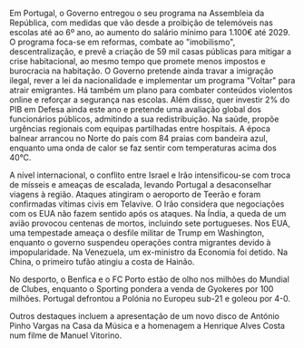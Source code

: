Em Portugal, o Governo entregou o seu programa na Assembleia da República, com medidas que vão desde a proibição de telemóveis nas escolas até ao 6º ano, ao aumento do salário mínimo para 1.100€ até 2029. O programa foca-se em reformas, combate ao "imobilismo", descentralização, e prevê a criação de 59 mil casas públicas para mitigar a crise habitacional, ao mesmo tempo que promete menos impostos e burocracia na habitação. O Governo pretende ainda travar a imigração ilegal, rever a lei da nacionalidade e implementar um programa "Voltar" para atrair emigrantes. Há também um plano para combater conteúdos violentos online e reforçar a segurança nas escolas. Além disso, quer investir 2% do PIB em Defesa ainda este ano e pretende uma avaliação global dos funcionários públicos, admitindo a sua redistribuição. Na saúde, propõe urgências regionais com equipas partilhadas entre hospitais. A época balnear arrancou no Norte do país com 84 praias com bandeira azul, enquanto uma onda de calor se faz sentir com temperaturas acima dos 40°C.

A nível internacional, o conflito entre Israel e Irão intensificou-se com troca de mísseis e ameaças de escalada, levando Portugal a desaconselhar viagens à região. Ataques atingiram o aeroporto de Teerão e foram confirmadas vítimas civis em Telavive. O Irão considera que negociações com os EUA não fazem sentido após os ataques. Na Índia, a queda de um avião provocou centenas de mortos, incluindo sete portugueses. Nos EUA, uma tempestade ameaça o desfile militar de Trump em Washington, enquanto o governo suspendeu operações contra migrantes devido à impopularidade. Na Venezuela, um ex-ministro da Economia foi detido. Na China, o primeiro tufão atingiu a costa de Hainão.

No desporto, o Benfica e o FC Porto estão de olho nos milhões do Mundial de Clubes, enquanto o Sporting pondera a venda de Gyokeres por 100 milhões. Portugal defrontou a Polónia no Europeu sub-21 e goleou por 4-0.

Outros destaques incluem a apresentação de um novo disco de António Pinho Vargas na Casa da Música e a homenagem a Henrique Alves Costa num filme de Manuel Vitorino.